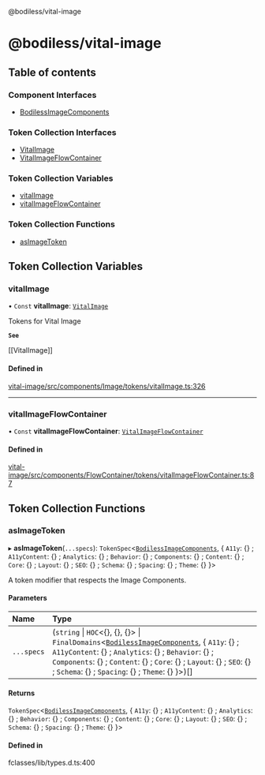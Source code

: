 @bodiless/vital-image

# @bodiless/vital-image

## Table of contents

### Component Interfaces

- [BodilessImageComponents](interfaces/BodilessImageComponents.md)

### Token Collection Interfaces

- [VitalImage](interfaces/VitalImage.md)
- [VitalImageFlowContainer](interfaces/VitalImageFlowContainer.md)

### Token Collection Variables

- [vitalImage](README.md#vitalimage)
- [vitalImageFlowContainer](README.md#vitalimageflowcontainer)

### Token Collection Functions

- [asImageToken](README.md#asimagetoken)

## Token Collection Variables

### vitalImage

• `Const` **vitalImage**: [`VitalImage`](interfaces/VitalImage.md)

Tokens for Vital Image

**`See`**

[[VitalImage]]

#### Defined in

[vital-image/src/components/Image/tokens/vitalImage.ts:326](https://github.com/johnsonandjohnson/Bodiless-JS/blob/5b1df0766/packages/vital-image/src/components/Image/tokens/vitalImage.ts#L326)

___

### vitalImageFlowContainer

• `Const` **vitalImageFlowContainer**: [`VitalImageFlowContainer`](interfaces/VitalImageFlowContainer.md)

#### Defined in

[vital-image/src/components/FlowContainer/tokens/vitalImageFlowContainer.ts:87](https://github.com/johnsonandjohnson/Bodiless-JS/blob/5b1df0766/packages/vital-image/src/components/FlowContainer/tokens/vitalImageFlowContainer.ts#L87)

## Token Collection Functions

### asImageToken

▸ **asImageToken**(`...specs`): `TokenSpec`<[`BodilessImageComponents`](interfaces/BodilessImageComponents.md), { `A11y`: {} ; `A11yContent`: {} ; `Analytics`: {} ; `Behavior`: {} ; `Components`: {} ; `Content`: {} ; `Core`: {} ; `Layout`: {} ; `SEO`: {} ; `Schema`: {} ; `Spacing`: {} ; `Theme`: {}  }\>

A token modifier that respects the Image Components.

#### Parameters

| Name | Type |
| :------ | :------ |
| `...specs` | (`string` \| `HOC`<{}, {}, {}\> \| `FinalDomains`<[`BodilessImageComponents`](interfaces/BodilessImageComponents.md), { `A11y`: {} ; `A11yContent`: {} ; `Analytics`: {} ; `Behavior`: {} ; `Components`: {} ; `Content`: {} ; `Core`: {} ; `Layout`: {} ; `SEO`: {} ; `Schema`: {} ; `Spacing`: {} ; `Theme`: {}  }\>)[] |

#### Returns

`TokenSpec`<[`BodilessImageComponents`](interfaces/BodilessImageComponents.md), { `A11y`: {} ; `A11yContent`: {} ; `Analytics`: {} ; `Behavior`: {} ; `Components`: {} ; `Content`: {} ; `Core`: {} ; `Layout`: {} ; `SEO`: {} ; `Schema`: {} ; `Spacing`: {} ; `Theme`: {}  }\>

#### Defined in

fclasses/lib/types.d.ts:400
